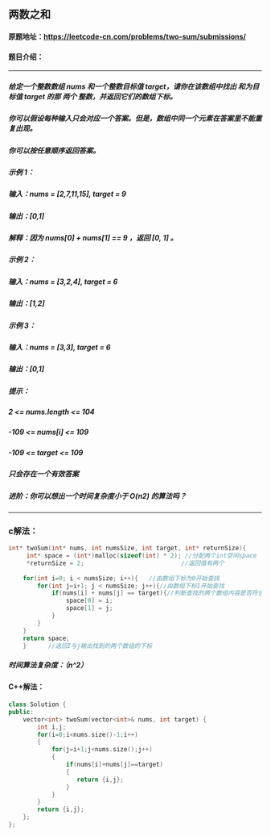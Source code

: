 ## 两数之和

#### 原题地址：https://leetcode-cn.com/problems/two-sum/submissions/



#### 题目介绍：

------



##### 给定一个整数数组 nums 和一个整数目标值 target，请你在该数组中找出 和为目标值 target  的那 两个 整数，并返回它们的数组下标。

##### 你可以假设每种输入只会对应一个答案。但是，数组中同一个元素在答案里不能重复出现。

##### 你可以按任意顺序返回答案。

 

##### 示例 1：

##### 输入：nums = [2,7,11,15], target = 9

##### 输出：[0,1]

##### 解释：因为 nums[0] + nums[1] == 9 ，返回 [0, 1] 。

##### 示例 2：

##### 输入：nums = [3,2,4], target = 6

##### 输出：[1,2]

##### 示例 3：

##### 输入：nums = [3,3], target = 6

##### 输出：[0,1]

##### 提示：

##### 2 <= nums.length <= 104

##### -109 <= nums[i] <= 109

##### -109 <= target <= 109

##### 只会存在一个有效答案

##### 进阶：你可以想出一个时间复杂度小于 O(n2) 的算法吗？

------

### c解法：

```cpp
int* twoSum(int* nums, int numsSize, int target, int* returnSize){
     int* space = (int*)malloc(sizeof(int) * 2); //分配两个int空间space
     *returnSize = 2;                           //返回值有两个
 
    for(int i=0; i < numsSize; i++){   //由数组下标为0开始查找
        for(int j=i+1; j < numsSize; j++){//由数组下标1开始查找
            if(nums[i] + nums[j] == target){//判断查找的两个数组内容是否符合target
                space[0] = i;
                space[1] = j;
            }
        }
    }
    return space;
    }      //返回I与j输出找到的两个数组的下标

```

##### 时间算法复杂度：（n^2）

#### C++解法：

```cpp
class Solution {
public:
    vector<int> twoSum(vector<int>& nums, int target) {
        int i,j;
        for(i=0;i<nums.size()-1;i++)
        {
            for(j=i+1;j<nums.size();j++)
            {
                if(nums[i]+nums[j]==target)
                {
                   return {i,j};
                }
            }
        }
        return {i,j};
    };
};
```

